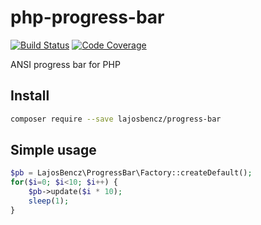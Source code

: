 # php-progress-bar
 [![Build Status](https://travis-ci.com/lajosbencz/php-progress-bar.svg?branch=master)](https://travis-ci.com/lajosbencz/php-progress-bar)
 [![Code Coverage](https://codecov.io/gh/lajosbencz/php-progress-bar/branch/master/graph/badge.svg)](https://codecov.io/gh/lajosbencz/php-progress-bar/branch/master/graph/badge.svg)
    
ANSI progress bar for PHP


## Install

```bash
composer require --save lajosbencz/progress-bar
```

## Simple usage

```php
$pb = LajosBencz\ProgressBar\Factory::createDefault();
for($i=0; $i<10; $i++) {
    $pb->update($i * 10);
    sleep(1);
}
```

